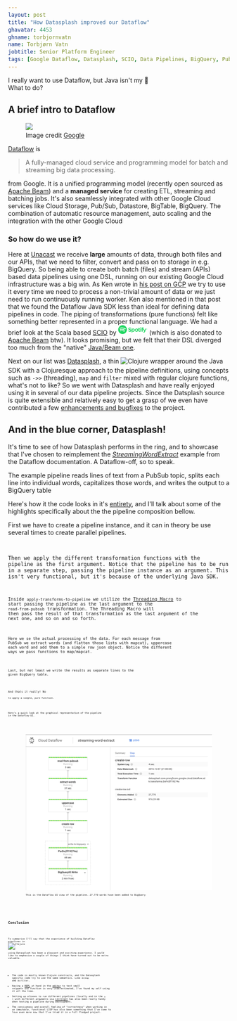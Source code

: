 ```yaml
---
layout: post
title: "How Datasplash improved our Dataflow"
ghavatar: 4453
ghname: torbjornvatn
name: Torbjørn Vatn
jobtitle: Senior Platform Engineer
tags: [Google Dataflow, Datasplash, SCIO, Data Pipelines, BigQuery, PubSub]
---
```



<div class="message">I really want to use Dataflow, but Java isn't my 🍵 <br/> What to do? </div>

## A brief intro to Dataflow

<figure>
  <img src="https://www.gstatic.com/cloud/images/products/artwork/dataflow-diagram.png">
  <figcaption>Image credit <a href="https://cloud.google.com/dataflow/">Google</a></figcaption>
</figure>


[Dataflow](https://cloud.google.com/dataflow/) is

> A fully-managed cloud service and programming model for batch and streaming big data processing.

from Google. It is a unified programming model (recently open sourced as [Apache Beam](https://cloud.google.com/blog/big-data/2016/08/cloud-dataflow-apache-beam-and-you))
and a **managed service** for creating ETL, streaming and batching jobs. It's also seamlessly integrated with
other Google Cloud services like Cloud Storage, Pub/Sub, Datastore, BigTable, BigQuery. The combination of automatic
resource management, auto scaling and the integration with the other Google Cloud

### So how do we use it?

Here at [Unacast](https://unacast.com) we receive **large** amounts of data, through both files and our APIs, that we
need to filter, convert and pass on to storage in e.g. BigQuery. So being able to create both batch (files) and
stream (APIs) based data pipelines using one DSL, running on our existing Google Cloud infrastructure was a big win.
As Ken wrote in [his post on GCP](http://labs.unacast.com/2016/11/30/one-year-on-gcp/#dataflow) we try to use it every
time we need to process a non-trivial amount of data or we just need to run continuously running worker. Ken also mentioned
in that post that we found the Dataflow Java SDK less than ideal for defining data pipelines in code. The piping
of transformations (pure functions) felt like something better represented in a proper functional language. We had
a brief look at the Scala based [SCIO](https://github.com/spotify/scio) by
<img alt="spotify" src="/images/datasplash/spotify.png" style="height: 20px; margin-bottom:2px"/> (which is also donated to [Apache Beam](https://issues.apache.org/jira/browse/BEAM-302) btw).
It looks promising, but we felt that their DSL diverged too much from the "native" [Java/Beam one](https://github.com/spotify/scio/wiki/Scio%2C-Dataflow-and-Beam).

Next on our list was [Datasplash](https://github.com/ngrunwald/datasplash), a thin
<img alt="Clojure" src="https://qph.ec.quoracdn.net/main-qimg-516e5be0cc307adbdc22f811eeed91e4?convert_to_webp=true" style="height: 26px; margin-bottom:4px"/> wrapper
around the Java SDK with a Clojuresque approach to the pipeline definitions, using concepts such as `->>` (threading),
`map` and `filter` mixed with regular clojure functions, what's not to like? So we went with Datasplash and have really
enjoyed using it in several of our data pipeline projects. Since the Datsplash source is quite extensible and relatively
easy to get a grasp of we even have contributed a few [enhancements and bugfixes](https://github.com/ngrunwald/datasplash/graphs/contributors) to the project.

## And in the blue corner, Datasplash!

It's time to see of how Datasplash performs in the ring, and to showcase that I've chosen to reimplement the
[*StreamingWordExtract*](https://github.com/GoogleCloudPlatform/DataflowJavaSDK/blob/master/examples/src/main/java/com/google/cloud/dataflow/examples/complete/StreamingWordExtract.java)
example from the Dataflow documentation. A Dataflow-off, so to speak.

The example pipeline reads lines of text from a PubSub topic, splits each line into individual words, capitalizes those
words, and writes the output to a BigQuery table

Here's how it the code looks in it's [entirety](gist.github.com/torbjornvatn/89804fe22277ac79f5ca7ab22ebf7b71), and I'll
talk about some of the highlights specifically about the the pipeline composition bellow.

First we have to create a pipeline instance, and it can in theory be use several times to create parallel pipelines.
<code data-gist-id="89804fe22277ac79f5ca7ab22ebf7b71" data-gist-file="streaming_word_extract.clj" data-gist-line="71-74"/>

Then we apply the different transformation functions with the pipeline as the first argument.
Notice that the pipeline has to be run in a separate step, passing the pipeline instance as an argument.
This isn't very functional, but it's because of the underlying Java SDK.
<code data-gist-id="89804fe22277ac79f5ca7ab22ebf7b71" data-gist-file="streaming_word_extract.clj" data-gist-line="81-82"/>

Inside `apply-transforms-to-pipeline` we utilize the [Threading Macro](http://clojure.org/guides/threading_macros)
to start passing the pipeline as the last argument to the `read-from-pubsub` transformation.
The Threading Macro will then pass the result of that transformation as the last argument of the next one, and so on
and so forth.
<code data-gist-id="89804fe22277ac79f5ca7ab22ebf7b71" data-gist-file="streaming_word_extract.clj" data-gist-line="45,47"/>

Here we se the actual processing of the data. For each message from PubSub we extract words (and flatten those lists
with mapcat), uppercase each word and add them to a simple row json object. Notice the different ways we pass functions
to map/mapcat.
<code data-gist-id="89804fe22277ac79f5ca7ab22ebf7b71" data-gist-file="streaming_word_extract.clj" data-gist-line="50,53,57"/>

Last, but not least we write the results as separate lines to the given BigQuery table.
<code data-gist-id="89804fe22277ac79f5ca7ab22ebf7b71" data-gist-file="streaming_word_extract.clj" data-gist-line="60-65"/>

And thats it really! No
<code data-gist-id="89804fe22277ac79f5ca7ab22ebf7b71" data-gist-file="java-examples.java" data-gist-line="1-3"/>
to apply a simple, pure function.

Here's a quick look at the graphical representation of the pipeline in the Dataflow UI.
<figure>
  <img src="/images/datasplash/dataflowui.png"/>
  <figcaption>This is the Dataflow UI view of the pipeline. 27.770 words have been added to BigQuery</figcaption>
</figure>

## Conclusion
To summarize I'll say that the experience of building Dataflow pipelines in <img alt="Clojure" src="https://qph.ec.quoracdn.net/main-qimg-516e5be0cc307adbdc22f811eeed91e4?convert_to_webp=true" style="height: 26px; margin-bottom:4px"/>
using Datasplash has been a pleasant and exciting experience. I would like to emphasize a couple of things I think have turned out
to be extra valuable.

- The code is mostly known Clojure constructs, and the Datasplash specific code try to use the same semantics. Like `ds/map` and `ds/filter`.
- Having a [REPL](http://www.tryclj.com/) at hand in the [editor](https://atom.io/packages/proto-repl) to test small snippets and function is very underestimated,
I've found my self using it all the time.
- Setting up aliases to run different pipelines (locally and in the ☁️ ) with different arguments via [Leiningen](http://leiningen.org/) has
also been really handy when testing a pipeline during development.
- The conciseness and overall feeling of "correctness" when working in an immutable, functional LISP has also been something
that I've come to love even more now that I've tried it in a full fledged project. 
